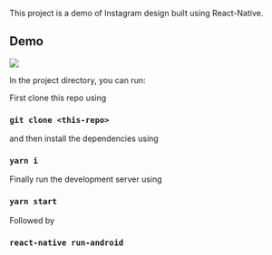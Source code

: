 This project is a demo of Instagram design built using React-Native.

## Demo

<img src="assets/Insta-Clone_react-native.gif">

In the project directory, you can run:

First clone this repo using

### `git clone <this-repo>`

and then install the dependencies using

### `yarn i`

Finally run the development server using

### `yarn start`

Followed by

### `react-native run-android`
